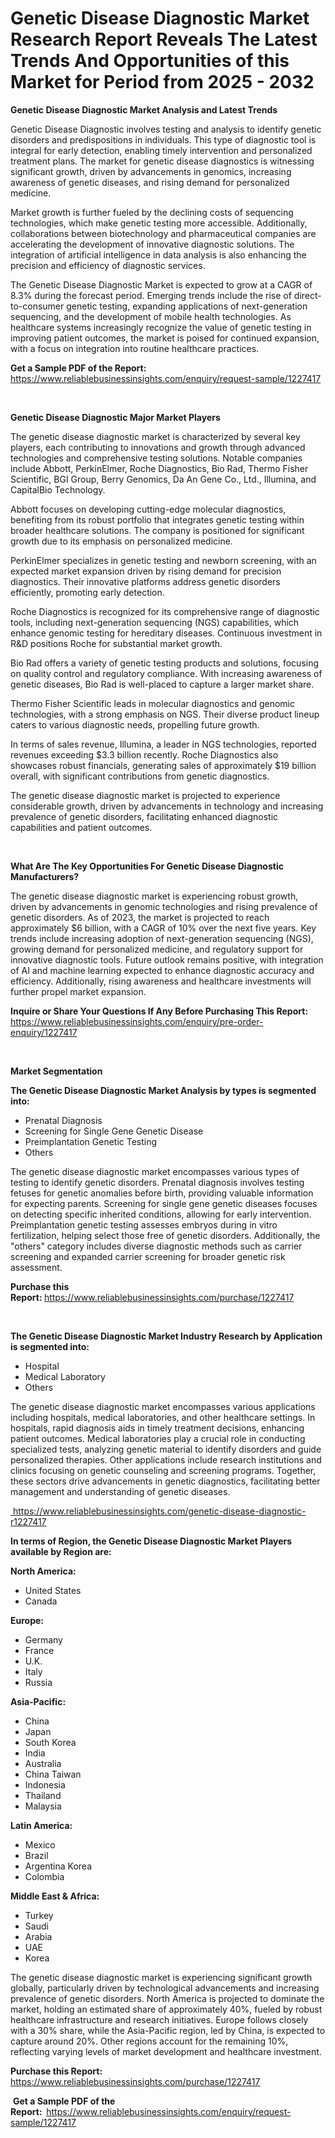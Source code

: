 <p><h1>Genetic Disease Diagnostic Market Research Report Reveals The Latest Trends And Opportunities of this Market for Period from 2025 - 2032</h1></p><p><strong>Genetic Disease Diagnostic Market Analysis and Latest Trends</strong></p>
<p><p>Genetic Disease Diagnostic involves testing and analysis to identify genetic disorders and predispositions in individuals. This type of diagnostic tool is integral for early detection, enabling timely intervention and personalized treatment plans. The market for genetic disease diagnostics is witnessing significant growth, driven by advancements in genomics, increasing awareness of genetic diseases, and rising demand for personalized medicine.</p><p>Market growth is further fueled by the declining costs of sequencing technologies, which make genetic testing more accessible. Additionally, collaborations between biotechnology and pharmaceutical companies are accelerating the development of innovative diagnostic solutions. The integration of artificial intelligence in data analysis is also enhancing the precision and efficiency of diagnostic services.</p><p>The Genetic Disease Diagnostic Market is expected to grow at a CAGR of 8.3% during the forecast period. Emerging trends include the rise of direct-to-consumer genetic testing, expanding applications of next-generation sequencing, and the development of mobile health technologies. As healthcare systems increasingly recognize the value of genetic testing in improving patient outcomes, the market is poised for continued expansion, with a focus on integration into routine healthcare practices.</p></p>
<p><strong>Get a Sample PDF of the Report:&nbsp;</strong> <a href="https://www.reliablebusinessinsights.com/enquiry/request-sample/1227417?utm_campaign=2783&utm_medium=2&utm_source=Github&utm_content=ia&utm_term=12042025&utm_id=genetic-disease-diagnostic">https://www.reliablebusinessinsights.com/enquiry/request-sample/1227417</a></p>
<p>&nbsp;</p>
<p><strong>Genetic Disease Diagnostic Major Market Players</strong></p>
<p><p>The genetic disease diagnostic market is characterized by several key players, each contributing to innovations and growth through advanced technologies and comprehensive testing solutions. Notable companies include Abbott, PerkinElmer, Roche Diagnostics, Bio Rad, Thermo Fisher Scientific, BGI Group, Berry Genomics, Da An Gene Co., Ltd., Illumina, and CapitalBio Technology.</p><p>Abbott focuses on developing cutting-edge molecular diagnostics, benefiting from its robust portfolio that integrates genetic testing within broader healthcare solutions. The company is positioned for significant growth due to its emphasis on personalized medicine.</p><p>PerkinElmer specializes in genetic testing and newborn screening, with an expected market expansion driven by rising demand for precision diagnostics. Their innovative platforms address genetic disorders efficiently, promoting early detection.</p><p>Roche Diagnostics is recognized for its comprehensive range of diagnostic tools, including next-generation sequencing (NGS) capabilities, which enhance genomic testing for hereditary diseases. Continuous investment in R&D positions Roche for substantial market growth.</p><p>Bio Rad offers a variety of genetic testing products and solutions, focusing on quality control and regulatory compliance. With increasing awareness of genetic diseases, Bio Rad is well-placed to capture a larger market share.</p><p>Thermo Fisher Scientific leads in molecular diagnostics and genomic technologies, with a strong emphasis on NGS. Their diverse product lineup caters to various diagnostic needs, propelling future growth.</p><p>In terms of sales revenue, Illumina, a leader in NGS technologies, reported revenues exceeding $3.3 billion recently. Roche Diagnostics also showcases robust financials, generating sales of approximately $19 billion overall, with significant contributions from genetic diagnostics.</p><p>The genetic disease diagnostic market is projected to experience considerable growth, driven by advancements in technology and increasing prevalence of genetic disorders, facilitating enhanced diagnostic capabilities and patient outcomes.</p></p>
<p>&nbsp;</p>
<p><strong>What Are The Key Opportunities For Genetic Disease Diagnostic Manufacturers?</strong></p>
<p><p>The genetic disease diagnostic market is experiencing robust growth, driven by advancements in genomic technologies and rising prevalence of genetic disorders. As of 2023, the market is projected to reach approximately $6 billion, with a CAGR of 10% over the next five years. Key trends include increasing adoption of next-generation sequencing (NGS), growing demand for personalized medicine, and regulatory support for innovative diagnostic tools. Future outlook remains positive, with integration of AI and machine learning expected to enhance diagnostic accuracy and efficiency. Additionally, rising awareness and healthcare investments will further propel market expansion.</p></p>
<p><strong>Inquire or Share Your Questions If Any Before Purchasing This Report:</strong> <a href="https://www.reliablebusinessinsights.com/enquiry/pre-order-enquiry/1227417?utm_campaign=2783&utm_medium=2&utm_source=Github&utm_content=ia&utm_term=12042025&utm_id=genetic-disease-diagnostic">https://www.reliablebusinessinsights.com/enquiry/pre-order-enquiry/1227417</a></p>
<p>&nbsp;</p>
<p><strong>Market Segmentation</strong></p>
<p><strong>The Genetic Disease Diagnostic Market Analysis by types is segmented into:</strong></p>
<p><ul><li>Prenatal Diagnosis</li><li>Screening for Single Gene Genetic Disease</li><li>Preimplantation Genetic Testing</li><li>Others</li></ul></p>
<p><p>The genetic disease diagnostic market encompasses various types of testing to identify genetic disorders. Prenatal diagnosis involves testing fetuses for genetic anomalies before birth, providing valuable information for expecting parents. Screening for single gene genetic diseases focuses on detecting specific inherited conditions, allowing for early intervention. Preimplantation genetic testing assesses embryos during in vitro fertilization, helping select those free of genetic disorders. Additionally, the "others" category includes diverse diagnostic methods such as carrier screening and expanded carrier screening for broader genetic risk assessment.</p></p>
<p><strong>Purchase this Report:&nbsp;</strong><a href="https://www.reliablebusinessinsights.com/purchase/1227417?utm_campaign=2783&utm_medium=2&utm_source=Github&utm_content=ia&utm_term=12042025&utm_id=genetic-disease-diagnostic">https://www.reliablebusinessinsights.com/purchase/1227417</a></p>
<p>&nbsp;</p>
<p><strong>The Genetic Disease Diagnostic Market Industry Research by Application is segmented into:</strong></p>
<p><ul><li>Hospital</li><li>Medical Laboratory</li><li>Others</li></ul></p>
<p><p>The genetic disease diagnostic market encompasses various applications including hospitals, medical laboratories, and other healthcare settings. In hospitals, rapid diagnosis aids in timely treatment decisions, enhancing patient outcomes. Medical laboratories play a crucial role in conducting specialized tests, analyzing genetic material to identify disorders and guide personalized therapies. Other applications include research institutions and clinics focusing on genetic counseling and screening programs. Together, these sectors drive advancements in genetic diagnostics, facilitating better management and understanding of genetic diseases.</p></p>
<p><a href="https://www.reliablebusinessinsights.com/genetic-disease-diagnostic-r1227417?utm_campaign=2783&utm_medium=2&utm_source=Github&utm_content=ia&utm_term=12042025&utm_id=genetic-disease-diagnostic">&nbsp;https://www.reliablebusinessinsights.com/genetic-disease-diagnostic-r1227417</a></p>
<p><strong>In terms of Region, the Genetic Disease Diagnostic Market Players available by Region are:</strong></p>
<p>
    <p> <strong> North America: </strong>
        <ul>
            <li>United States</li>
            <li>Canada</li>
        </ul>
        </p> 
    <p> <strong> Europe: </strong>
        <ul>
            <li>Germany</li>
            <li>France</li>
            <li>U.K.</li>
            <li>Italy</li>
            <li>Russia</li>
        </ul>
        </p> 
    <p> <strong> Asia-Pacific: </strong>
        <ul>
            <li>China</li>
            <li>Japan</li>
            <li>South Korea</li>
            <li>India</li>
            <li>Australia</li>
            <li>China Taiwan</li>
            <li>Indonesia</li>
            <li>Thailand</li>
            <li>Malaysia</li>
        </ul>
        </p> 
    <p> <strong> Latin America: </strong>
        <ul>
            <li>Mexico</li>
            <li>Brazil</li>
            <li>Argentina Korea</li>
            <li>Colombia</li>
        </ul>
        </p> 
    <p> <strong> Middle East & Africa: </strong>
        <ul>
            <li>Turkey</li>
            <li>Saudi</li>
            <li>Arabia</li>
            <li>UAE</li>
            <li>Korea</li>
        </ul>
    </p>
    </p>
<p><p>The genetic disease diagnostic market is experiencing significant growth globally, particularly driven by technological advancements and increasing prevalence of genetic disorders. North America is projected to dominate the market, holding an estimated share of approximately 40%, fueled by robust healthcare infrastructure and research initiatives. Europe follows closely with a 30% share, while the Asia-Pacific region, led by China, is expected to capture around 20%. Other regions account for the remaining 10%, reflecting varying levels of market development and healthcare investment.</p></p>
<p><strong>Purchase this Report: </strong><a href="https://www.reliablebusinessinsights.com/purchase/1227417?utm_campaign=2783&utm_medium=2&utm_source=Github&utm_content=ia&utm_term=12042025&utm_id=genetic-disease-diagnostic">https://www.reliablebusinessinsights.com/purchase/1227417</a></p>
<p>&nbsp;<strong>Get a Sample PDF of the Report:&nbsp;&nbsp;</strong><a href="https://www.reliablebusinessinsights.com/enquiry/request-sample/1227417?utm_campaign=2783&utm_medium=2&utm_source=Github&utm_content=ia&utm_term=12042025&utm_id=genetic-disease-diagnostic">https://www.reliablebusinessinsights.com/enquiry/request-sample/1227417</a></p>
<p><strong></strong></p>
<p><p></p><p></p><p></p></p>